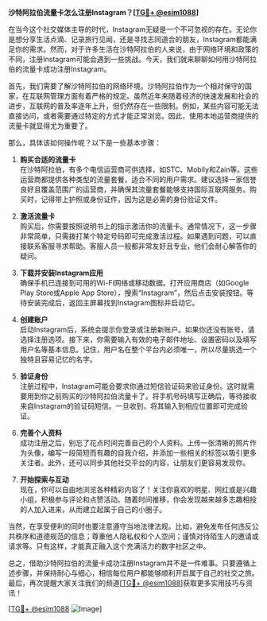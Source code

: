 **沙特阿拉伯流量卡怎么注册Instagram？[[TG💪+ @esim1088](https://t.me/s/esim1088)]**

在当今这个社交媒体主导的时代，Instagram无疑是一个不可忽视的存在。无论你是想分享生活点滴、记录旅行见闻，还是寻找志同道合的朋友，Instagram都能满足你的需求。然而，对于许多生活在沙特阿拉伯的人来说，由于网络环境和政策的不同，注册Instagram可能会遇到一些挑战。今天，我们就来聊聊如何用沙特阿拉伯的流量卡成功注册Instagram。

首先，我们需要了解沙特阿拉伯的网络环境。沙特阿拉伯作为一个相对保守的国家，在互联网管理方面有着严格的规定。虽然近年来随着经济的快速发展和社会的进步，互联网的普及率逐年上升，但仍然存在一些限制。例如，某些内容可能无法直接访问，或者需要通过特定的方式才能正常浏览。因此，使用本地运营商提供的流量卡就显得尤为重要了。

那么，具体该如何操作呢？以下是一些基本步骤：

1. **购买合适的流量卡**  
   在沙特阿拉伯，有多个电信运营商可供选择，如STC、Mobily和Zain等。这些运营商都提供各种类型的流量套餐，适合不同的用户需求。建议选择一家信誉良好且覆盖范围广的运营商，并确保其流量套餐能够支持国际互联网服务。购买时，记得带上护照或身份证件，因为这是必需的身份验证文件。

2. **激活流量卡**  
   购买后，你需要按照说明书上的指示激活你的流量卡。通常情况下，这一步骤非常简单，只需拨打某个特定号码即可完成激活过程。如果遇到问题，可以直接联系客服寻求帮助。客服人员一般都非常友好且专业，他们会耐心解答你的疑问。

3. **下载并安装Instagram应用**  
   确保手机已连接到可用的Wi-Fi网络或移动数据。打开应用商店（如Google Play Store或Apple App Store），搜索“Instagram”，然后点击安装按钮。等待安装完成后，返回主屏幕找到Instagram图标并启动它。

4. **创建账户**  
   启动Instagram后，系统会提示你登录或注册新账户。如果你还没有账号，请选择注册选项。接下来，你需要输入有效的电子邮件地址、设置密码以及填写用户名等基本信息。记住，用户名在整个平台内必须唯一，所以尽量挑选一个独特且容易记忆的名字。

5. **验证身份**  
   注册过程中，Instagram可能会要求你通过短信验证码来验证身份。这时就需要用到你之前购买的沙特阿拉伯流量卡了。将手机号码填写正确后，等待接收来自Instagram的验证码短信。一旦收到，将其输入到相应位置即可完成验证。

6. **完善个人资料**  
   成功注册之后，别忘了花点时间完善自己的个人资料。上传一张清晰的照片作为头像，编写一段简短而有趣的自我介绍，并添加一些相关的标签以吸引更多关注者。此外，还可以同步其他社交平台的内容，让朋友们更容易发现你。

7. **开始探索与互动**  
   现在，你可以自由地浏览各种精彩内容了！关注你喜欢的明星、网红或是兴趣小组，积极参与评论和点赞活动。随着时间推移，你会发现越来越多志趣相投的人加入进来，从而建立起属于自己的小圈子。

当然，在享受便利的同时也要注意遵守当地法律法规。比如，避免发布任何违反公共秩序和道德规范的信息；尊重他人隐私权和个人空间；谨慎对待陌生人的邀请或请求等。只有这样，才能真正融入这个充满活力的数字社区之中。

总之，借助沙特阿拉伯的流量卡成功注册Instagram并不是一件难事。只要遵循上述步骤，并保持耐心与细心，相信每位用户都能够顺利开启属于自己的社交之旅。最后，再次提醒大家关注我们的频道[[TG💪+ @esim1088](https://t.me/s/esim1088)]获取更多实用技巧与资讯！

[[TG💪+ @esim1088](https://t.me/s/esim1088) ![Image](https://i.postimg.cc/4NQfJmqS/Snipaste-2025-05-13-00-14-12.png)]